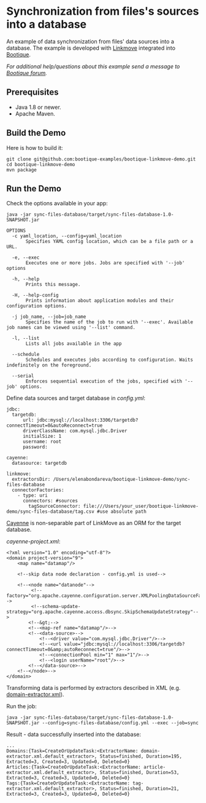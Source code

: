 # Synchronization from files's sources into a database

An example of data synchronization from files' data sources into a database. 
The example is developed with [Linkmove](https://github.com/nhl/link-move) integrated into [Bootique](http://bootique.io).

*For additional help/questions about this example send a message to
[Bootique forum](https://groups.google.com/forum/#!forum/bootique-user).*

## Prerequisites

* Java 1.8 or newer.
* Apache Maven.

## Build the Demo

Here is how to build it:

	git clone git@github.com:bootique-examples/bootique-linkmove-demo.git
	cd bootique-linkmove-demo
	mvn package

## Run the Demo

Check the options available in your app:

    java -jar sync-files-database/target/sync-files-database-1.0-SNAPSHOT.jar

    OPTIONS
      -c yaml_location, --config=yaml_location
           Specifies YAML config location, which can be a file path or a URL.

      -e, --exec
           Executes one or more jobs. Jobs are specified with '--job' options

      -h, --help
           Prints this message.

      -H, --help-config
           Prints information about application modules and their configuration options.

      -j job_name, --job=job_name
           Specifies the name of the job to run with '--exec'. Available job names can be viewed using '--list' command.

      -l, --list
           Lists all jobs available in the app

      --schedule
           Schedules and executes jobs according to configuration. Waits indefinitely on the foreground.

      --serial
           Enforces sequential execution of the jobs, specified with '--job' options.

Define data sources and target database in *config.yml*:

    jdbc:
      targetdb:
          url: jdbc:mysql://localhost:3306/targetdb?connectTimeout=0&autoReconnect=true
          driverClassName: com.mysql.jdbc.Driver
          initialSize: 1
          username: root
          password:
    
    cayenne:
      datasource: targetdb
    
    linkmove:
      extractorsDir: /Users/elenabondareva/bootique-linkmove-demo/sync-files-database
      connectorFactories:
        - type: uri
          connectors: #sources
            tagSourceConnector: file:///Users/your_user/bootique-linkmove-demo/sync-files-database/tag.csv #use absolute path

[Cayenne](https://cayenne.apache.org) is non-separable part of LinkMove as an ORM for the target database.  
  
*cayenne-project.xml*:
       
    <?xml version="1.0" encoding="utf-8"?>
    <domain project-version="9">
        <map name="datamap"/>
    
        <!--skip data node declaration - config.yml is used-->
    
        <!--<node name="datanode"-->
             <!--factory="org.apache.cayenne.configuration.server.XMLPoolingDataSourceFactory"-->
             <!--schema-update-strategy="org.apache.cayenne.access.dbsync.SkipSchemaUpdateStrategy"-->
            <!--&gt;-->
            <!--<map-ref name="datamap"/>-->
            <!--<data-source>-->
                <!--<driver value="com.mysql.jdbc.Driver"/>-->
                <!--<url value="jdbc:mysql://localhost:3306/targetdb?connectTimeout=0&amp;autoReconnect=true"/>-->
                <!--<connectionPool min="1" max="1"/>-->
                <!--<login userName="root"/>-->
            <!--</data-source>-->
        <!--</node>-->
    </domain>

Transforming data is performed by extractors described in XML (e.g. [domain-extractor.xml](https://github.com/bootique-examples/bootique-linkmove-demo/sync-files-database/blob/master/domain-extractor.xml)). 

Run the job:
    
    java -jar sync-files-database/target/sync-files-database-1.0-SNAPSHOT.jar --config=sync-files-database/config.yml --exec --job=sync

Result - data successfully inserted into the database:

    ...
    Domains:{Task=CreateOrUpdateTask:<ExtractorName: domain-extractor.xml.default_extractor>, Status=finished, Duration=195, Extracted=3, Created=3, Updated=0, Deleted=0}
    Articles:{Task=CreateOrUpdateTask:<ExtractorName: article-extractor.xml.default_extractor>, Status=finished, Duration=53, Extracted=3, Created=3, Updated=0, Deleted=0}
    Tags:{Task=CreateOrUpdateTask:<ExtractorName: tag-extractor.xml.default_extractor>, Status=finished, Duration=21, Extracted=3, Created=3, Updated=0, Deleted=0}
